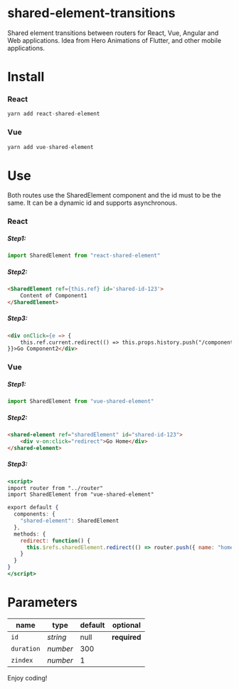 # shared-element-transitions 

Shared element transitions between routers for React, Vue, Angular and Web applications. Idea from Hero Animations of Flutter, and other mobile applications.

# Install

### React

```jsx
yarn add react-shared-element
```

### Vue

```jsx
yarn add vue-shared-element
```

# Use

Both routes use the SharedElement component and the id must to be the same. It can be a dynamic id and supports asynchronous.

### React

##### Step1:

```jsx
import SharedElement from "react-shared-element"
```

##### Step2:

```html
<SharedElement ref={this.ref} id='shared-id-123'>
    Content of Component1
</SharedElement>
```

##### Step3:

```html
<div onClick={e => {
    this.ref.current.redirect(() => this.props.history.push("/component2"))
}}>Go Component2</div>
```

### Vue

##### Step1:

```jsx
import SharedElement from "vue-shared-element"
```

##### Step2:

```html
<shared-element ref="sharedElement" id="shared-id-123">
    <div v-on:click="redirect">Go Home</div>
</shared-element>
```

##### Step3:

```jsx
<script>
import router from "../router"
import SharedElement from "vue-shared-element"

export default {
  components: {
    "shared-element": SharedElement
  },
  methods: {
    redirect: function() {
      this.$refs.sharedElement.redirect(() => router.push({ name: "home" }))
    }
  }
}
</script>
```

# Parameters

| name       | type     | default | optional |
|------------|----------|---------|--|
| `id`       | *string* | null    | **required** |
| `duration` | *number* | 300     |
| `zindex`   | *number* | 1       |

<style>
table {
    width:100%;
}
</style>
Enjoy coding!